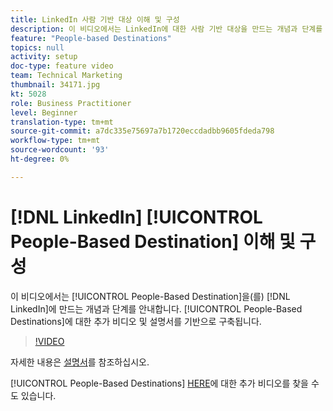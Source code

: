 ```yaml
---
title: LinkedIn 사람 기반 대상 이해 및 구성
description: 이 비디오에서는 LinkedIn에 대한 사람 기반 대상을 만드는 개념과 단계를 안내합니다. 사람 기반 대상과 관련된 추가 비디오 및 문서를 기반으로 합니다.
feature: "People-based Destinations"
topics: null
activity: setup
doc-type: feature video
team: Technical Marketing
thumbnail: 34171.jpg
kt: 5028
role: Business Practitioner
level: Beginner
translation-type: tm+mt
source-git-commit: a7dc335e75697a7b1720eccdadbb9605fdeda798
workflow-type: tm+mt
source-wordcount: '93'
ht-degree: 0%

---
```



# [!DNL LinkedIn] [!UICONTROL People-Based Destination] 이해 및 구성

이 비디오에서는 [!UICONTROL People-Based Destination]을(를) [!DNL LinkedIn]에 만드는 개념과 단계를 안내합니다. [!UICONTROL People-Based Destinations]에 대한 추가 비디오 및 설명서를 기반으로 구축됩니다.

>[!VIDEO](https://video.tv.adobe.com/v/34171/?quality=12)

자세한 내용은 [설명서](https://docs.adobe.com/content/help/en/audience-manager/user-guide/features/destinations/people-based/people-based-destinations-overview.html)를 참조하십시오.

[!UICONTROL People-Based Destinations] [HERE](https://adobe.ly/aamlearnpbd)에 대한 추가 비디오를 찾을 수도 있습니다.
